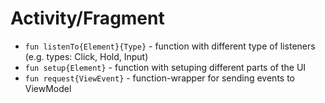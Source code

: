 # Activity/Fragment

* ```fun listenTo{Element}{Type}``` - function with different type of listeners (e.g. types: Click, Hold, Input)
* ```fun setup{Element}``` - function with setuping different parts of the UI
* ```fun request{ViewEvent}``` - function-wrapper for sending events to ViewModel